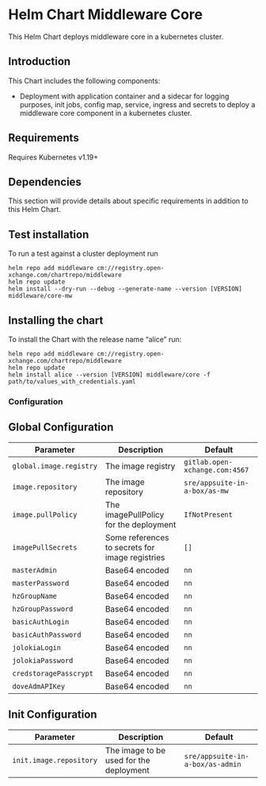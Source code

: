 # Helm Chart Middleware Core

This Helm Chart deploys middleware core in a kubernetes cluster.

## Introduction

This Chart includes the following components:

* Deployment with application container and a sidecar for logging purposes, init jobs, config map, service, ingress and secrets to deploy a middleware core component in a kubernetes cluster.       

## Requirements

Requires Kubernetes v1.19+

## Dependencies

This section will provide details about specific requirements in addition to this Helm Chart.

## Test installation

To run a test against a cluster deployment run

```shell
helm repo add middleware cm://registry.open-xchange.com/chartrepo/middleware
helm repo update
helm install --dry-run --debug --generate-name --version [VERSION] middleware/core-mw
```

## Installing the chart

To install the Chart with the release name “alice” run:

```shell
helm repo add middleware cm://registry.open-xchange.com/chartrepo/middleware
helm repo update
helm install alice --version [VERSION] middleware/core -f path/to/values_with_credentials.yaml
```

### Configuration

## Global Configuration 
| Parameter                           | Description                                         | Default                                         |
|-------------------------------------|-----------------------------------------------------|-------------------------------------------------|
| `global.image.registry`             | The image registry                                  | `gitlab.open-xchange.com:4567`                  |
| `image.repository`                  | The image repository                                | `sre/appsuite-in-a-box/as-mw`                   |
| `image.pullPolicy`                  | The imagePullPolicy for the deployment              | `IfNotPresent`                                  |
| `imagePullSecrets`                  | Some references to secrets for image registries     | `[]`                                            |
| `masterAdmin`                       | Base64 encoded                                      | `nn`                                            |
| `masterPassword`                    | Base64 encoded                                      | `nn`                                            |
| `hzGroupName`                       | Base64 encoded                                      | `nn`                                            |
| `hzGroupPassword`                   | Base64 encoded                                      | `nn`                                            |
| `basicAuthLogin`                    | Base64 encoded                                      | `nn`                                            |
| `basicAuthPassword`                 | Base64 encoded                                      | `nn`                                            |
| `jolokiaLogin`                      | Base64 encoded                                      | `nn`                                            |
| `jolokiaPassword`                   | Base64 encoded                                      | `nn`                                            |
| `credstoragePasscrypt`              | Base64 encoded                                      | `nn`                                            |
| `doveAdmAPIKey`                     | Base64 encoded                                      | `nn`                                            |

## Init Configuration
| Parameter                 | Description                                         | Default                                         |
|---------------------------|-----------------------------------------------------|-------------------------------------------------|
| `init.image.repository`   | The image to be used for the deployment             | `sre/appsuite-in-a-box/as-admin`                |

